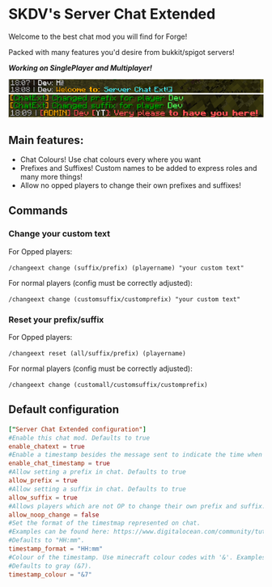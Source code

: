 # SKDV's Server Chat Extended

Welcome to the best chat mod you will find for Forge!

Packed with many features you'd desire from bukkit/spigot servers!

***Working on SinglePlayer and Multiplayer!***

![welcome_image](https://raw.githubusercontent.com/SkinnyDevi/server-chat-ext/master/images/intro_image1.png)
![prefix_show](https://raw.githubusercontent.com/SkinnyDevi/server-chat-ext/master/images/intro_image2.png)

## Main features:
- Chat Colours! Use chat colours every where you want
- Prefixes and Suffixes! Custom names to be added to express roles and many more things!
- Allow no opped players to change their own prefixes and suffixes!

## Commands
### Change your custom text
For Opped players:

``
/changeext change (suffix/prefix) (playername) "your custom text"
``

For normal players (config must be correctly adjusted):

``
/changeext change (customsuffix/customprefix) "your custom text"
``

### Reset your prefix/suffix
For Opped players:

``
/changeext reset (all/suffix/prefix) (playername)
``

For normal players (config must be correctly adjusted):

``
/changeext change (customall/customsuffix/customprefix)
``

## Default configuration
```toml
["Server Chat Extended configuration"]
#Enable this chat mod. Defaults to true
enable_chatext = true
#Enable a timestamp besides the message sent to indicate the time when the message was sent. Defaults to true
enable_chat_timestamp = true
#Allow setting a prefix in chat. Defaults to true
allow_prefix = true
#Allow setting a suffix in chat. Defaults to true
allow_suffix = true
#Allows players which are not OP to change their own prefix and suffix. Defaults to false
allow_noop_change = false
#Set the format of the timestmap represented on chat.
#Examples can be found here: https://www.digitalocean.com/community/tutorials/java-simpledateformat-java-date-format#java-simpledateformat
#Defaults to "HH:mm".
timestamp_format = "HH:mm"
#Colour of the timestamp. Use minecraft colour codes with '&'. Examples: &c, &l, &5.
#Defaults to gray (&7).
timestamp_colour = "&7"

```